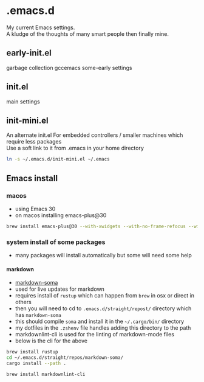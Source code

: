 # .emacs.d

My current Emacs settings.\
A kludge of the thoughts of many smart people then finally mine.

## early-init.el

garbage collection
gccemacs
some-early settings

## init.el

main settings

## init-mini.el

An alternate init.el
For embedded controllers / smaller machines which require less packages\
Use a soft link to it from .emacs in your home directory

````sh
ln -s ~/.emacs.d/init-mini.el ~/.emacs
````

## Emacs install

### macos

- using Emacs 30
- on macos installing emacs-plus@30

````bash
brew install emacs-plus@30 --with-xwidgets --with-no-frame-refocus --with-native-comp --with-poll
````

### system install of some packages

- many packages will install automatically but some will need some help

#### markdown

- [markdown-soma](https://github.com/jasonm23/markdown-soma/tree/e604b9e4a65bbd2057befbfaebfa73d00bd9826a)
- used for live updates for markdown
- requires install of `rustup` which can happen from `brew` in osx or direct in others
- then you will need to cd to `.emacs.d/straight/repost/` directory which has `markdown-soma`
- this should compile `soma` and install it in the `~/.cargo/bin/` directory
- my dotfiles in the `.zshenv` file handles adding this directory to the path
- markdownlint-cli is used for the linting of markdown-mode files
- below is the cli for the above

````bash
brew install rustup
cd ~/.emacs.d/straight/repos/markdown-soma/
cargo install --path .

brew install markdownlint-cli
````

